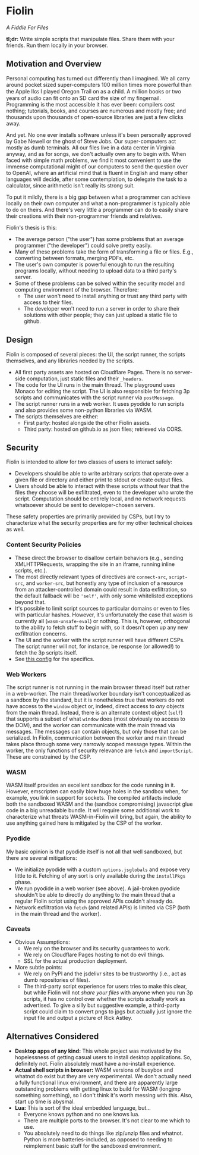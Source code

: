 # Fiolin

_A Fiddle For Files_

**tl;dr:** Write simple scripts that manipulate files. Share them with your
friends. Run them locally in your browser.

## Motivation and Overview

Personal computing has turned out differently than I imagined. We all carry
around pocket sized super-computers 100 million times more powerful than the 
Apple IIɢꜱ I played Oregon Trail on as a child. A million books or two years of
audio can fit onto an SD card the size of my fingernail. Programming is the most
accessible it has ever been: compilers cost nothing; tutorials, books, and
courses are numerous and mostly free; and thousands upon thousands of
open-source libraries are just a few clicks away.

And yet. No one ever installs software unless it's been personally approved by
Gabe Newell or the ghost of Steve Jobs. Our super-computers act mostly as dumb
terminals. All our files live in a data center in Virginia anyway, and as for
songs, we don't actually own any to begin with. When faced with simple math
problems, we find it most convenient to use the immense computational might of
our computers to send the question over to OpenAI, where an artificial mind that
is fluent in English and many other languages will decide, after some
contemplation, to delegate the task to a calculator, since arithmetic isn't
really its strong suit.

To put it mildly, there is a big gap between what a programmer can achieve
locally on their own computer and what a non-programmer is typically able to do
on theirs. And there's very little a programmer can do to easily share their
creations with their non-programmer friends and relatives.

Fiolin's thesis is this:
- The average person ("the user") has some problems that an average programmer
  ("the developer") could solve pretty easily.
- Many of these problems take the form of transforming a file or files. E.g.,
  converting between formats, merging PDFs, etc.
- The user's own computer is powerful enough to run the resulting programs
  locally, without needing to upload data to a third party's server.
- Some of these problems can be solved within the security model and computing
  environment of the browser. Therefore:
  - The user won't need to install anything or trust any third party with access
    to their files.
  - The developer won't need to run a server in order to share their solutions
    with other people; they can just upload a static file to github.

## Design

Fiolin is composed of several pieces: the UI, the script runner, the scripts
themselves, and any libraries needed by the scripts.

- All first party assets are hosted on Cloudflare Pages. There is no server-side
  computation, just static files and their `_headers`.
- The code for the UI runs in the main thread. The playground uses Monaco for
  editing the script. The UI is also responsible for fetching 3p scripts and
  communicates with the script runner via `postMessage`.
- The script runner runs in a web worker. It uses pyodide to run scripts and
  also provides some non-python libraries via WASM.
- The scripts themselves are either:
  - First party: hosted alongside the other Fiolin assets.
  - Third party: hosted on github.io as json files; retrieved via CORS.

## Security

Fiolin is intended to allow for two classes of users to interact safely:
- Developers should be able to write arbitrary scripts that operate over a
  given file or directory and either print to stdout or create output files.
- Users should be able to interact with these scripts without fear that the
  files they choose will be exfiltrated, even to the developer who wrote the
  script.  Computation should be entirely local, and no network requests
  whatsoever should be sent to developer-chosen servers.

These safety properties are primarily provided by CSPs, but I try to
characterize what the security properties are for my other technical choices as
well.

### Content Security Policies

- These direct the browser to disallow certain behaviors (e.g., sending
  XMLHTTPRequests, wrapping the site in an iframe, running inline scripts, etc.).
- The most directly relevant types of directives are `connect-src`, `script-src`,
  and `worker-src`, but honestly any type of inclusion of a resource from an
  attacker-controlled domain could result in data exfiltration, so the default
  fallback will be `'self'`, with only some whitelisted exceptions beyond that.
- It's possible to limit script sources to particular domains or even to files
  with particular hashes. However, it's unfortunately the case that wasm is
  currently all (`wasm-unsafe-eval`) or nothing. This is, however, orthogonal to
  the ability to fetch stuff to begin with, so it doesn't open up any new
  exfiltration concerns.
- The UI and the worker with the script runner will have different CSPs. The
  script runner will not, for instance, be response (or allowed!) to fetch the
  3p scripts itself.
- See [this config][nitro-config] for the specifics.

### Web Workers

The script runner is not running in the main browser thread itself but rather in
a web-worker. The main thread/worker boundary isn't conceptualized as a sandbox
by the standard, but it is nonetheless true that workers do not have access to
the `window` object or, indeed, direct access to _any_ objects from the main
thread. Instead, there is an alternate context object (`self`) that supports a
subset of what `window` does (most obviously no access to the DOM), and the
worker can communicate with the main thread via messages. The messages can
contain objects, but only those that can be serialized. In Fiolin, communication
between the worker and main thread takes place through some very narrowly scoped
message types. Within the worker, the only functions of security relevance are
`fetch` and `importScript`. These are constrained by the CSP.

### WASM

WASM itself provides an excellent sandbox for the code running in it. However,
emscripten can easily blow huge holes in the sandbox when, for example, you link
in support for sockets. The compiled artifacts include both the sandboxed WASM
and the (sandbox compromising) javascript glue code in a big unreadable bundle.
It will require some additional work to characterize what threats WASM-in-Fiolin
will bring, but again, the ability to use anything gained here is mitigated by
the CSP of the worker.

### Pyodide

My basic opinion is that pyodide itself is not all that well sandboxed, but
there are several mitigations:

- We initialize pyodide with a custom `options.jsglobals` and expose very little
  to it. Fetching of any sort is only available during the `installPkgs` phase.
- We run pyodide in a web worker (see above). A jail-broken pyodide shouldn't be
  able to directly do anything to the main thread that a regular Fiolin script
  using the approved APIs couldn't already do.
- Network exfiltration via `fetch` (and related APIs) is limited via CSP (both
  in the main thread and the worker).

### Caveats

- Obvious Assumptions:
  - We rely on the browser and its security guarantees to work.
  - We rely on Cloudflare Pages hosting to not do evil things.
  - SSL for the actual production deployment.
- More subtle points:
  - We rely on PyPI and the jsdelivr sites to be trustworthy (i.e., act as dumb
    repositories of files).
  - The third-party script experience for users tries to make this clear, but
    while Fiolin will not _share your files_ with anyone when you run 3p
    scripts, it has no control over whether the scripts actually work as
    advertised. To give a silly but suggestive example, a third-party script
    could claim to convert pngs to jpgs but actually just ignore the input file
    and output a picture of Rick Astley.

## Alternatives Considered

- **Desktop apps of any kind:** This whole project was motivated by the
  hopelessness of getting casual users to install desktop applications. So,
  definitely not. Fiolin absolutely must have a no-install experience.
- **Actual shell scripts in browser:** WASM versions of busybox and whatnot do
  exist but they are very experimental. We don't actually need a fully
  functional linux environment, and there are apparently large outstanding
  problems with getting linux to build for WASM (longjmp something something),
  so I don't think it's worth messing with this. Also, start up time is abysmal.
- **Lua:** This is sort of the ideal embedded language, but...
  - Everyone knows python and no one knows lua.
  - There are multiple ports to the browser. It's not clear to me which to use.
  - You absolutely need to do things like zip/unzip files and whatnot. Python
    is more batteries-included, as opposed to needing to reimplement basic stuff
    for the sandboxed environment.

[nitro-config]: https://github.com/peterthenelson/fiolin/blob/main/nitro.config.ts